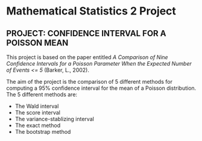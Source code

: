 # Mathematical Statistics 2 Project
## PROJECT: CONFIDENCE INTERVAL FOR A POISSON MEAN

This project is based on the paper entitled *A Comparison of Nine Confidence Intervals for a Poisson Parameter When the Expected Number of Events  <= 5* (Barker, L., 2002). 

The aim of the project is the comparison of 5 different methods for computing a 95% confidence interval for the mean of a Poisson distribution. The 5 different methods are:
* The Wald interval
* The score interval
* The variance-stablizing interval
* The exact method
* The bootstrap method

